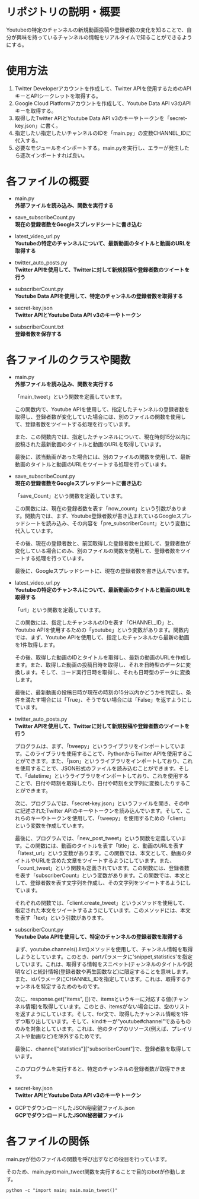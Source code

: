 # リポジトリの説明・概要

Youtubeの特定のチャンネルの新規動画投稿や登録者数の変化を知ることで、自分が興味を持っているチャンネルの情報をリアルタイムで知ることができるようにする。

# 使用方法

1. Twitter Developerアカウントを作成して、Twitter APIを使用するためのAPIキーとAPIシークレットを取得する。
2. Google Cloud Platformアカウントを作成して、Youtube Data API v3のAPIキーを取得する。
3. 取得したTwitter APIとYoutube Data API v3のキーやトークンを「secret-key.json」に書く。
4. 指定したい指定したいチャンネルのIDを「main.py」の変数CHANNEL_IDに代入する。
5. 必要なモジュールをインポートする。main.pyを実行し、エラーが発生したら逐次インポートすれば良い。

# 各ファイルの概要

* main.py  
    **外部ファイルを読み込み、関数を実行する**

* save_subscribeCount.py  
    **現在の登録者数をGoogleスプレッドシートに書き込む**

* latest_video_url.py  
    **Youtubeの特定のチャンネルについて、最新動画のタイトルと動画のURLを取得する**

* twitter_auto_posts.py  
    **Twitter APIを使用して、Twitterに対して新規投稿や登録者数のツイートを行う**

* subscriberCount.py  
    **Youtube Data APIを使用して、特定のチャンネルの登録者数を取得する**

* secret-key.json  
    **Twitter APIとYoutube Data API v3のキーやトークン**

* subscriberCount.txt  
    **登録者数を保存する**

# 各ファイルのクラスや関数

* main.py  
    **外部ファイルを読み込み、関数を実行する**

    「main_tweet」という関数を定義しています。

    この関数内で、Youtube APIを使用して、指定したチャンネルの登録者数を取得し、登録者数が変化していた場合には、別のファイルの関数を使用して、登録者数をツイートする処理を行っています。

    また、この関数内では、指定したチャンネルについて、現在時刻15分以内に投稿された最新動画のタイトルと動画のURLを取得しています。

    最後に、該当動画があった場合には、別のファイルの関数を使用して、最新動画のタイトルと動画のURLをツイートする処理を行っています。
* save_subscribeCount.py  
    **現在の登録者数をGoogleスプレッドシートに書き込む**

    「save_Count」という関数を定義しています。

    この関数には、現在の登録者数を表す「now_count」という引数があります。関数内では、まず、Youtube登録者数が書き込まれているGoogleスプレッドシートを読み込み、その内容を「pre_subscriberCount」という変数に代入しています。

    その後、現在の登録者数と、前回取得した登録者数を比較して、登録者数が変化している場合にのみ、別のファイルの関数を使用して、登録者数をツイートする処理を行っています。

    最後に、Googleスプレッドシートに、現在の登録者数を書き込んでいます。

* latest_video_url.py  
    **Youtubeの特定のチャンネルについて、最新動画のタイトルと動画のURLを取得する**

    「url」という関数を定義しています。

    この関数には、指定したチャンネルのIDを表す「CHANNEL_ID」と、Youtube APIを使用するための「youtube」という変数があります。関数内では、まず、Youtube APIを使用して、指定したチャンネルから最新の動画を1件取得します。

    その後、取得した動画のIDとタイトルを取得し、最新の動画のURLを作成します。また、取得した動画の投稿日時を取得し、それを日時型のデータに変換します。そして、コード実行日時を取得し、それも日時型のデータに変換します。

    最後に、最新動画の投稿日時が現在の時刻の15分以内かどうかを判定し、条件を満たす場合には「True」、そうでない場合には「False」を返すようにしています。

* twitter_auto_posts.py  
    **Twitter APIを使用して、Twitterに対して新規投稿や登録者数のツイートを行う**

    プログラムは、まず、「tweepy」というライブラリをインポートしています。このライブラリを使用することで、PythonからTwitter APIを使用することができます。また、「json」というライブラリをインポートしており、これを使用することで、JSON形式のファイルを読み込むことができます。そして、「datetime」というライブラリをインポートしており、これを使用することで、日付や時刻を取得したり、日付や時刻を文字列に変換したりすることができます。

    次に、プログラムでは、「secret-key.json」というファイルを開き、その中に記述されたTwitter APIのキーやトークンを読み込んでいます。そして、これらのキーやトークンを使用して、「tweepy」を使用するための「client」という変数を作成しています。

    最後に、プログラムでは、「new_post_tweet」という関数を定義しています。この関数には、動画のタイトルを表す「title」と、動画のURLを表す「latest_url」という変数があります。この関数では、本文として、動画のタイトルやURLを含めた文章をツイートするようにしています。また、「count_tweet」という関数も定義されています。この関数には、登録者数を表す「subscriberCount」という変数があります。この関数では、本文として、登録者数を表す文字列を作成し、その文字列をツイートするようにしています。

    それぞれの関数では、「client.create_tweet」というメソッドを使用して、指定された本文をツイートするようにしています。このメソッドには、本文を表す「text」という引数があります。

* subscriberCount.py  
    **Youtube Data APIを使用して、特定のチャンネルの登録者数を取得する**

    まず、youtube.channels().list()メソッドを使用して、チャンネル情報を取得しようとしています。このとき、partパラメータに'snippet,statistics'を指定しています。これは、取得する情報をスニペット(チャンネルのタイトルや説明など)と統計情報(登録者数や再生回数など)に限定することを意味します。また、idパラメータにCHANNEL_IDを指定しています。これは、取得するチャンネルを特定するためのものです。

    次に、response.get("items", [])で、itemsというキーに対応する値(チャンネル情報)を取得しています。このとき、itemsがない場合には、空のリストを返すようにしています。そして、for文で、取得したチャンネル情報を1件ずつ取り出しています。そして、kindキーが"youtube#channel"であるもののみを対象としています。これは、他のタイプのリソース(例えば、プレイリストや動画など)を除外するためです。

    最後に、channel["statistics"]["subscriberCount"]で、登録者数を取得しています。

    このプログラムを実行すると、特定のチャンネルの登録者数が取得できます。

* secret-key.json  
    **Twitter APIとYoutube Data API v3のキーやトークン**

* GCPでダウンロードしたJSON秘密鍵ファイル.json  
    **GCPでダウンロードしたJSON秘密鍵ファイル**

# 各ファイルの関係

main.pyが他のファイルの関数を呼び出すなどの役目を行っています。

そのため、main.pyのmain_tweet関数を実行することで目的のbotが作動します。

```sh:main_tweet関数を実行する
python -c "import main; main.main_tweet()"
```
